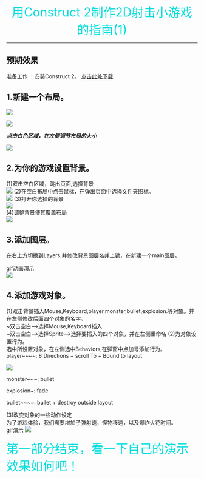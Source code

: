 <center><font color="#00dddd" size="6">用Construct 2制作2D射击小游戏的指南(1)</font><br /> </center> 


---  
预期效果
![]()
---
准备工作 ：安装Construct 2。  [点击此处下载](https://www.scirra.com/construct2)
  
    
## 1.新建一个布局。  
![](https://wx2.sinaimg.cn/mw690/007mB6ally1fvybqbtthsj30jg0gdmyj.jpg)   


![](https://wx1.sinaimg.cn/mw1024/007mB6ally1fvybqbt9dej30k00k1my9.jpg)    

  
***点击白色区域，在左侧调节布局的大小***  

![](https://wx2.sinaimg.cn/mw1024/007mB6ally1fvybqbt2mgj30dc0g8dgz.jpg)    
  

## 2.为你的游戏设置背景。  
(1)双击空白区域，跳出页面,选择背景  
![](https://wx1.sinaimg.cn/mw690/007mB6ally1fvyc5snnmsj30od0krab3.jpg)
(2)在空白布局中点击鼠标，在弹出页面中选择文件夹图标。  
![](https://wx3.sinaimg.cn/mw690/007mB6ally1fvyc5so08pj30kv0foq3p.jpg)
(3)打开你选择的背景  
![](https://wx2.sinaimg.cn/mw690/007mB6ally1fvyc5t0iihj30q40jqdli.jpg)  
(4)调整背景使其覆盖布局  
![](https://wx4.sinaimg.cn/mw690/007mB6ally1fvyc5totjyj314y0lcay5.jpg)  
  
    
## 3.添加图层。  
在右上方切换到Layers,并修改背景图层名并上锁，在新建一个main图层。  
  
gif动画演示  
![](http://wx1.sinaimg.cn/large/007mB6ally1fvychhp75gg30c20blacg.gif)  
  
## 4.添加游戏对象。  
(1)双击背景插入Mouse,Keyboard,player,monster,bullet,explosion.等对象。并在左侧修改后面四个对象的名字。  
~双击空白——>选择Mouse,Keyboard插入  
~双击空白——>选择Sprite—>选择要插入的四个对象，并在左侧重命名
(2)为对象设置行为。  
选中所设置对象，在左侧选中Behaviors,在弹窗中点加号添加行为。  
player~~~~:  8 Directions   +   scroll To  +  Bound to layout     
  
![](http://wx2.sinaimg.cn/large/007mB6ally1fvyda3qmyeg30tn0ak7oo.gif)

monster~~~: bullet    

explosion~: fade      

bullet~~~~: bullet   +  destroy  outside layout    
  
(3)改变对象的一些动作设定     
为了游戏体验，我们需要增加子弹射速，怪物移速，以及爆炸火花时间。          
gif演示
![](http://wx1.sinaimg.cn/large/007mB6ally1fvydh2okmtg30m50d6jvz.gif)  
  
    
<font color="#00dddd" size="6">第一部分结束，看一下自己的演示效果如何吧！</font><br />
